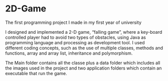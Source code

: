 # 2D-Game
The first programming project I made in my first year of university

I designed and implemented a 2-D game, “falling game”, where a key-board controlled player had to avoid two types of obstacles, using Java as programming language and processing as development tool. I used different coding concepts, such as the use of multiple classes, methods and functions, array and array list, inheritance and polymorphism.

The Main folder contains all the classe plus a data folder which includes all the images used in the project and two application folders which contain an executable that run the game.
